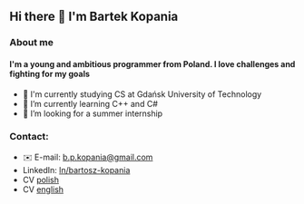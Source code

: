 ## Hi there 👋 I'm Bartek Kopania

### About me
#### I'm a young and ambitious programmer from Poland. I love challenges and fighting for my goals
- 🏫 I'm currently studying CS at Gdańsk University of Technology
- 🌱 I’m currently learning C++ and C#
- 🔎 I’m looking for a summer internship

### Contact:
- ✉️ E-mail: b.p.kopania@gmail.com
- LinkedIn: [ln/bartosz-kopania](https://www.linkedin.com/in/bartosz-kopania)
- CV [polish](https://github.com/bpkopania/bpkopania/blob/main/BartoszKopania.pdf)
- CV [english](https://github.com/bpkopania/bpkopania/blob/main/BartoszKopaniaEng.pdf)

